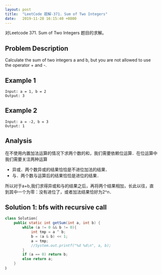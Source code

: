 ```yaml
---
layout: post
title:  "LeetCode 题解-371. Sum of Two Integers"
date:   2019-11-28 16:15:40 +0800
---
```


对Leetcode 371. Sum of Two Integers 题目的求解。

## Problem Description

Calculate the sum of two integers a and b, but you are not allowed to use the operator + and -.

## Example 1

```
Input: a = 1, b = 2
Output: 3
```

## Example 2
```
Input: a = -2, b = 3
Output: 1
```

## Analysis

在不使用内置加法运算的情况下求两个数的和，我们需要依赖位运算．在位运算中我们需要关注两种运算

- 异或．两个数异或的结果恰恰是不进位加法的结果．
- 与．两个数与运算后的结果恰恰是进位的结果．

所以对于a+b,我们求得异或和与的结果之后，再将两个结果相加，长此以往，直到其中一个为零：没有进位了，或者加法结果恰好为2^n．

## Solution 1: bfs with recursive call

```java
class Solution{
    public static int getSum(int a, int b) {
        while (a != 0 && b != 0){
            int tmp = a ^ b;
            b = (a & b) << 1;
            a = tmp;
            //System.out.printf("%d %d\n", a, b);
        }
        if (a == 0) return b;
        else return a;
    }
｝
```
